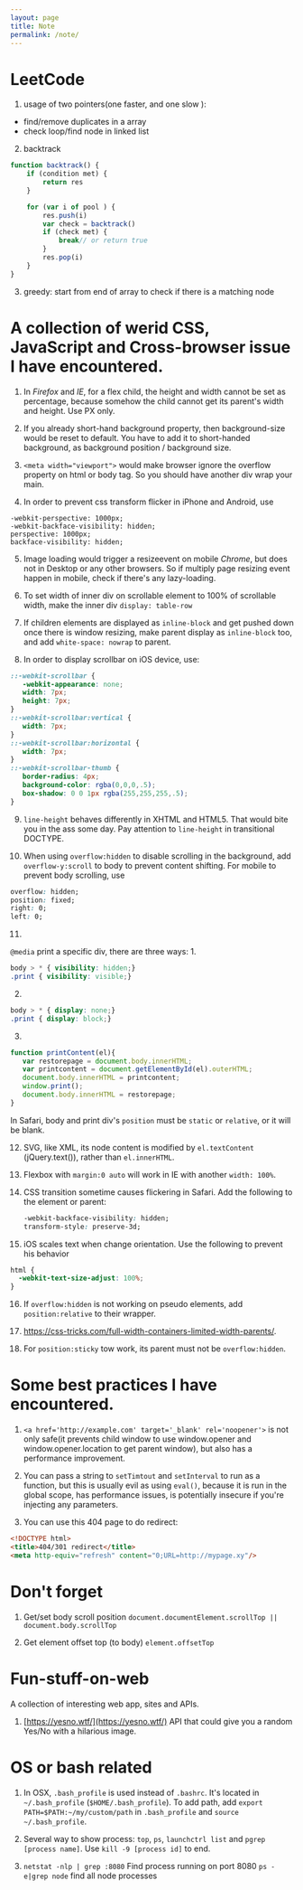 ```yaml
---
layout: page
title: Note
permalink: /note/
---
```


# LeetCode 

1. usage of two pointers(one faster, and one slow ): 
- find/remove duplicates in a array 
- check loop/find node in linked list

2. backtrack
```javascript
function backtrack() {
    if (condition met) {
        return res
    }

    for (var i of pool ) {
        res.push(i)
        var check = backtrack()
        if (check met) {
            break// or return true
        }
        res.pop(i)
    }
}

```

3. greedy: start from end of array to check if there is a matching node 


# A collection of werid CSS, JavaScript and Cross-browser issue I have encountered.

1. In *Firefox* and *IE*, for a flex child, the height and width cannot be set 
as percentage, because somehow the child cannot get its parent's width and  height. Use PX only.
 
2. If you already short-hand background property, then background-size would
be reset to default. You have to add it to short-handed background, as
background position / background size.
 
3. `<meta width="viewport">` would make browser ignore the overflow property 
on html or body tag. So you should have another div wrap your main.

4. In order to prevent css transform flicker in iPhone and Android, use
  ```
  -webkit-perspective: 1000px;
  -webkit-backface-visibility: hidden;
  perspective: 1000px;
  backface-visibility: hidden;
  ```
5. Image loading would trigger a resizeevent on mobile *Chrome*, but does not in Desktop or any other browsers. So if multiply page resizing event happen in mobile, check if there's any lazy-loading.

6. To set width of inner div on scrollable element to 100% of scrollable width,
make the inner div `display: table-row`

7. If children elements are displayed as `inline-block` and get pushed down once there is window resizing, make parent display as `inline-block` too, and add `white-space: nowrap` to parent.

8. In order to display scrollbar on iOS device, use: 
  ```css
  ::-webkit-scrollbar {
     -webkit-appearance: none;
     width: 7px;
     height: 7px;
  }
  ::-webkit-scrollbar:vertical {
     width: 7px;
  }
  ::-webkit-scrollbar:horizontal {
     width: 7px;
  }
  ::-webkit-scrollbar-thumb {
     border-radius: 4px;
     background-color: rgba(0,0,0,.5);
     box-shadow: 0 0 1px rgba(255,255,255,.5);
  }
  ```
9. `line-height` behaves differently in XHTML and HTML5. That would bite you in the ass some day. Pay attention to `line-height` in transitional DOCTYPE.

10. When using `overflow:hidden` to disable scrolling in the background, add `overflow-y:scroll` to body to prevent content shifting. For mobile to prevent body scrolling, use 
 ```css
 overflow: hidden;
 position: fixed;
 right: 0;
 left: 0;
 ```
11. 
`@media` print a specific div, there are three ways: 
 1. 
 ```css
 body > * { visibility: hidden;}
 .print { visibility: visible;}
 ```
 2.
 ```css
 body > * { display: none;}
 .print { display: block;}
 ```
 3.
 ```javascript
 function printContent(el){
    var restorepage = document.body.innerHTML;
    var printcontent = document.getElementById(el).outerHTML;
    document.body.innerHTML = printcontent;
    window.print();
    document.body.innerHTML = restorepage;
}
```
In Safari, body and print div's `position` must be `static` or `relative`, or it will be blank.

12. SVG, like XML, its node content is modified by `el.textContent` (jQuery.text()), rather than `el.innerHTML`.

13. Flexbox with `margin:0 auto` will work in IE with another `width: 100%`.

14. CSS transition sometime causes flickering in Safari. Add the following to the element or parent:
    ```css
    -webkit-backface-visibility: hidden;
    transform-style: preserve-3d;
    ```
15. iOS scales text when change orientation. Use the following to prevent his behavior

 ```css
 html {
   -webkit-text-size-adjust: 100%;
 }
 ```
 16. If `overflow:hidden` is not working on pseudo elements, add `position:relative` to their wrapper.
 
 17. https://css-tricks.com/full-width-containers-limited-width-parents/.
 
 18. For `position:sticky` tow work, its parent must not be `overflow:hidden`.


# Some best practices I have encountered.

1. `<a href='http://example.com' target='_blank' rel='noopener'>` is not only safe(it prevents child window to use window.opener and window.opener.location to get parent window), but also has a performance improvement.

2. You can pass a string to `setTimtout` and `setInterval` to run as a function, but this is usually evil as using `eval()`, because it is run in the global scope, has performance issues, is potentially insecure if you're injecting any parameters.

3. You can use this 404 page to do redirect:

```html
<!DOCTYPE html>
<title>404/301 redirect</title>
<meta http-equiv="refresh" content="0;URL=http://mypage.xy"/>
```


# Don't forget

1. Get/set body scroll position
    `document.documentElement.scrollTop || document.body.scrollTop`

2. Get element offset top (to body)
    `element.offsetTop`




# Fun-stuff-on-web
A collection of interesting web app, sites and APIs.

1. [https://yesno.wtf/](https://yesno.wtf/)
API that could give you a random Yes/No with a hilarious image.


# OS or bash related

1. In OSX, `.bash_profile` is used instead of `.bashrc`. It's located in `~/.bash_profile` (`$HOME/.bash_profile`).
   To add path, add `export PATH=$PATH:~/my/custom/path` in `.bash_profile` and `source ~/.bash_profile`.

2. Several way to show process: `top`, `ps`, `launchctrl list` and `pgrep [process name]`. Use `kill -9 [process id]` to end.

3. `netstat -nlp | grep :8080` Find process running on port 8080
   `ps -e|grep node` find all node processes 
